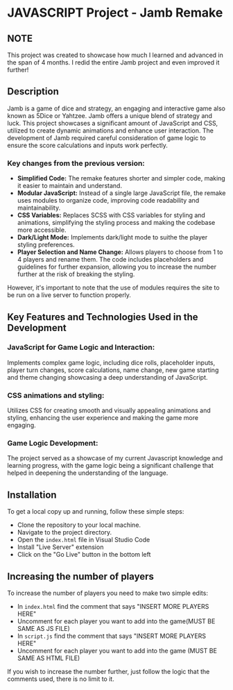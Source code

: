 # JAVASCRIPT Project - Jamb Remake

## NOTE

This project was created to showcase how much I learned and advanced in the span of 4 months. I redid the entire Jamb project and even improved it further!

## Description

Jamb is a game of dice and strategy, an engaging and interactive game also known as 5Dice or Yahtzee. Jamb offers a unique blend of strategy and luck.
This project showcases a significant amount of JavaScript and CSS, utilized to create dynamic animations and enhance user interaction.
The development of Jamb required careful consideration of game logic to ensure the score calculations and inputs work perfectly.

### Key changes from the previous version:

- **Simplified Code:** The remake features shorter and simpler code, making it easier to maintain and understand.
- **Modular JavaScript:** Instead of a single large JavaScript file, the remake uses modules to organize code, improving code readability and maintainability.
- **CSS Variables:** Replaces SCSS with CSS variables for styling and animations, simplifying the styling process and making the codebase more accessible.
- **Dark/Light Mode:** Implements dark/light mode to suithe the player styling preferences.
- **Player Selection and Name Change:** Allows players to choose from 1 to 4 players and rename them.
  The code includes placeholders and guidelines for further expansion, allowing you to increase the number further at the risk of breaking the styling.

However, it's important to note that the use of modules requires the site to be run on a live server to function properly.

## Key Features and Technologies Used in the Development

### JavaScript for Game Logic and Interaction:

Implements complex game logic, including dice rolls, placeholder inputs, player turn changes, score calculations, name change, new game starting and theme changing showcasing a deep understanding of JavaScript.

### CSS animations and styling:

Utilizes CSS for creating smooth and visually appealing animations and styling, enhancing the user experience and making the game more engaging.

### Game Logic Development:

The project served as a showcase of my current Javascript knowledge and learning progress, with the game logic being a significant challenge that helped in deepening the understanding of the language.

## Installation

To get a local copy up and running, follow these simple steps:

- Clone the repository to your local machine.
- Navigate to the project directory.
- Open the `index.html` file in Visual Studio Code
- Install "Live Server" extension
- Click on the "Go Live" button in the bottom left

## Increasing the number of players

To increase the number of players you need to make two simple edits:

- In `index.html` find the comment that says "INSERT MORE PLAYERS HERE"
- Uncomment for each player you want to add into the game(MUST BE SAME AS JS FILE)
- In `script.js` find the comment that says "INSERT MORE PLAYERS HERE"
- Uncomment for each player you want to add into the game (MUST BE SAME AS HTML FILE)

If you wish to increase the number further, just follow the logic that the comments used, there is no limit to it.
